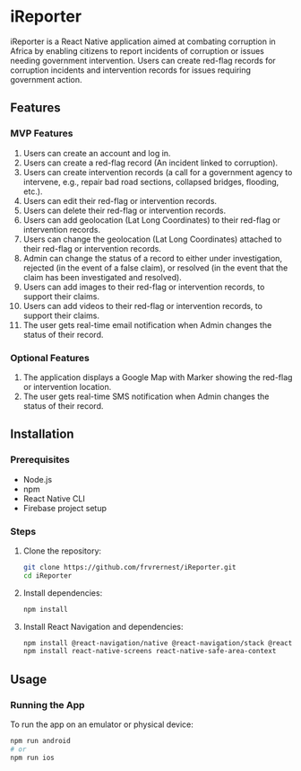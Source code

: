 # iReporter

iReporter is a React Native application aimed at combating corruption in Africa by enabling citizens to report incidents of corruption or issues needing government intervention. Users can create red-flag records for corruption incidents and intervention records for issues requiring government action.

## Features

### MVP Features
1. Users can create an account and log in.
2. Users can create a red-flag record (An incident linked to corruption).
3. Users can create intervention records (a call for a government agency to intervene, e.g., repair bad road sections, collapsed bridges, flooding, etc.).
4. Users can edit their red-flag or intervention records.
5. Users can delete their red-flag or intervention records.
6. Users can add geolocation (Lat Long Coordinates) to their red-flag or intervention records.
7. Users can change the geolocation (Lat Long Coordinates) attached to their red-flag or intervention records.
8. Admin can change the status of a record to either under investigation, rejected (in the event of a false claim), or resolved (in the event that the claim has been investigated and resolved).
9. Users can add images to their red-flag or intervention records, to support their claims.
10. Users can add videos to their red-flag or intervention records, to support their claims.
11. The user gets real-time email notification when Admin changes the status of their record.

### Optional Features
1. The application displays a Google Map with Marker showing the red-flag or intervention location.
2. The user gets real-time SMS notification when Admin changes the status of their record.

## Installation

### Prerequisites

- Node.js
- npm
- React Native CLI
- Firebase project setup

### Steps

1. Clone the repository:
    ```bash
    git clone https://github.com/frvrernest/iReporter.git
    cd iReporter
    ```

2. Install dependencies:
    ```bash
    npm install
    ```

3. Install React Navigation and dependencies:
    ```bash
    npm install @react-navigation/native @react-navigation/stack @react-navigation/bottom-tabs
    npm install react-native-screens react-native-safe-area-context
    ```

## Usage

### Running the App

To run the app on an emulator or physical device:

```bash
npm run android
# or
npm run ios
